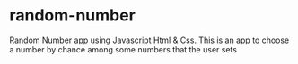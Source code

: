 # random-number
Random Number app using Javascript Html & Css.
This is an app to choose a number by chance among some numbers that the user sets
